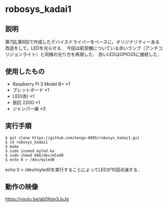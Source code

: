 # robosys_kadai1
## 説明
第7回,第8回で作成したデバイスドライバーをベースに，オリジナリティーある改造をして，LEDを光らせる．
今回は航空機についている赤いランプ（アンチコリジョンライト）と同様の光り方を再現した．
赤いLEDはGPIO25に接続した．
## 使用したもの
- Raspberry Pi 3 Model B+ ×1
- ブレットボード ×1
- LED(赤) ×1
- 抵抗 220Ω ×1
- ジャンパー線 ×3
## 実行手順
```
$ git clone https://github.com/kengo-0805/robosys_kadai1.git
$ cd robosys_kadai1
$ make
$ sudo insmod myled.ko
$ sudo chmod 666/dev/mled0
$ echo 0 > /dev/myled0
```

echo 0 > /dev/myled0を実行することによってLEDが10回点滅する．
## 動作の映像
https://youtu.be/abD6gn3JsJg